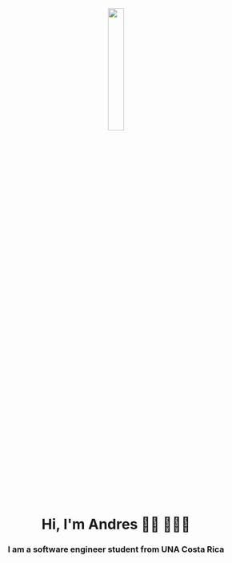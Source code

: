 
<center>
	 <img width="25%" src="https://creazilla-store.fra1.digitaloceanspaces.com/cliparts/79238/programing-clipart-md.png" >
</center>

<h1 align="center">Hi, I'm Andres 👋🏾 👩🏾‍💻 </h1>
<h3 align="center">I am a software engineer  student from  UNA Costa Rica</h3>
